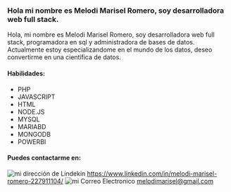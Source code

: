 ### Hola mi nombre es Melodi Marisel Romero, soy desarrolladora web full stack.

Hola, mi nombre es Melodi Marisel Romero, soy desarrolladora web full stack, programadora en sql y administradora de bases de datos. Actualmente estoy especializandome en el mundo de los datos, deseo convertirme en una científica de datos.

#### Habilidades:
* PHP
* JAVASCRIPT
* HTML
* NODE.JS
* MYSQL
* MARIABD
* MONGODB
* POWERBI

#### Puedes contactarme en:

<image src="/img/linkedin.png" alt="mi dirección de Lindekin"> https://www.linkedin.com/in/melodi-marisel-romero-227911104/
<image src="/img/gmail.png" alt="mi Correo Electronico"> melodimarisel@gmail.com


